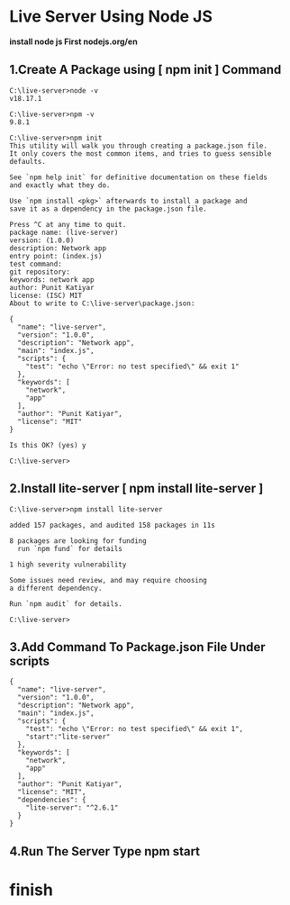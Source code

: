 # Live Server Using Node JS

**install node js First nodejs.org/en**

  ## 1.Create A Package using [ npm init ] Command
  
```
C:\live-server>node -v
v18.17.1

C:\live-server>npm -v
9.8.1

C:\live-server>npm init
This utility will walk you through creating a package.json file.
It only covers the most common items, and tries to guess sensible defaults.

See `npm help init` for definitive documentation on these fields
and exactly what they do.

Use `npm install <pkg>` afterwards to install a package and
save it as a dependency in the package.json file.

Press ^C at any time to quit.
package name: (live-server)
version: (1.0.0)
description: Network app
entry point: (index.js)
test command:
git repository:
keywords: network app
author: Punit Katiyar
license: (ISC) MIT
About to write to C:\live-server\package.json:

{
  "name": "live-server",
  "version": "1.0.0",
  "description": "Network app",
  "main": "index.js",
  "scripts": {
    "test": "echo \"Error: no test specified\" && exit 1"
  },
  "keywords": [
    "network",
    "app"
  ],
  "author": "Punit Katiyar",
  "license": "MIT"
}

Is this OK? (yes) y

C:\live-server>
```

## 2.Install lite-server [ npm install lite-server ]

```
C:\live-server>npm install lite-server

added 157 packages, and audited 158 packages in 11s

8 packages are looking for funding
  run `npm fund` for details

1 high severity vulnerability

Some issues need review, and may require choosing
a different dependency.

Run `npm audit` for details.

C:\live-server>
```

## 3.Add Command To Package.json File Under scripts

```
{
  "name": "live-server",
  "version": "1.0.0",
  "description": "Network app",
  "main": "index.js",
  "scripts": {
    "test": "echo \"Error: no test specified\" && exit 1",
    "start":"lite-server"
  },
  "keywords": [
    "network",
    "app"
  ],
  "author": "Punit Katiyar",
  "license": "MIT",
  "dependencies": {
    "lite-server": "^2.6.1"
  }
}
```

## 4.Run The Server Type npm start

# finish


